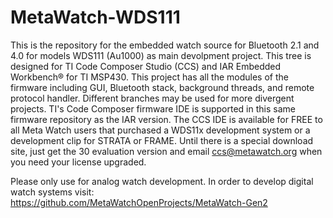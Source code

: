 MetaWatch-WDS111
================

This is the repository for the embedded watch source for Bluetooth 2.1 and 4.0 for models WDS111 (Au1000) as main devolpment project. This tree is designed for TI Code Composer Studio (CCS) and IAR Embedded Workbench® for TI MSP430.  This project has all the modules of the firmware including GUI, Bluetooth stack, background threads, and remote protocol handler. Different branches may be used for more divergent projects. TI's Code Composer firmware IDE is supported in this same firmware repository as the IAR version. The CCS IDE is available for FREE to all Meta Watch users that purchased a WDS11x development system or a development clip for STRATA or FRAME. Until there is a special download site, just get the 30 evaluation version and email ccs@metawatch.org when you need your license upgraded.


Please only use for analog watch development.
In order to develop digital watch systems visit: https://github.com/MetaWatchOpenProjects/MetaWatch-Gen2
